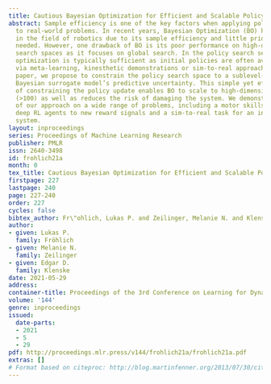 ```yaml
---
title: Cautious Bayesian Optimization for Efficient and Scalable Policy Search
abstract: Sample efficiency is one of the key factors when applying policy search
  to real-world problems. In recent years, Bayesian Optimization (BO) has become prominent
  in the field of robotics due to its sample efficiency and little prior knowledge
  needed. However, one drawback of BO is its poor performance on high-dimensional
  search spaces as it focuses on global search. In the policy search setting, local
  optimization is typically sufficient as initial policies are often available, e.g.,
  via meta-learning, kinesthetic demonstrations or sim-to-real approaches. In this
  paper, we propose to constrain the policy search space to a sublevel-set of the
  Bayesian surrogate model’s predictive uncertainty. This simple yet effective way
  of constraining the policy update enables BO to scale to high-dimensional spaces
  (>100) as well as reduces the risk of damaging the system. We demonstrate the effectiveness
  of our approach on a wide range of problems, including a motor skills task, adapting
  deep RL agents to new reward signals and a sim-to-real task for an inverted pendulum
  system.
layout: inproceedings
series: Proceedings of Machine Learning Research
publisher: PMLR
issn: 2640-3498
id: frohlich21a
month: 0
tex_title: Cautious Bayesian Optimization for Efficient and Scalable Policy Search
firstpage: 227
lastpage: 240
page: 227-240
order: 227
cycles: false
bibtex_author: Fr\"ohlich, Lukas P. and Zeilinger, Melanie N. and Klenske, Edgar D.
author:
- given: Lukas P.
  family: Fröhlich
- given: Melanie N.
  family: Zeilinger
- given: Edgar D.
  family: Klenske
date: 2021-05-29
address:
container-title: Proceedings of the 3rd Conference on Learning for Dynamics and Control
volume: '144'
genre: inproceedings
issued:
  date-parts:
  - 2021
  - 5
  - 29
pdf: http://proceedings.mlr.press/v144/frohlich21a/frohlich21a.pdf
extras: []
# Format based on citeproc: http://blog.martinfenner.org/2013/07/30/citeproc-yaml-for-bibliographies/
---
```

